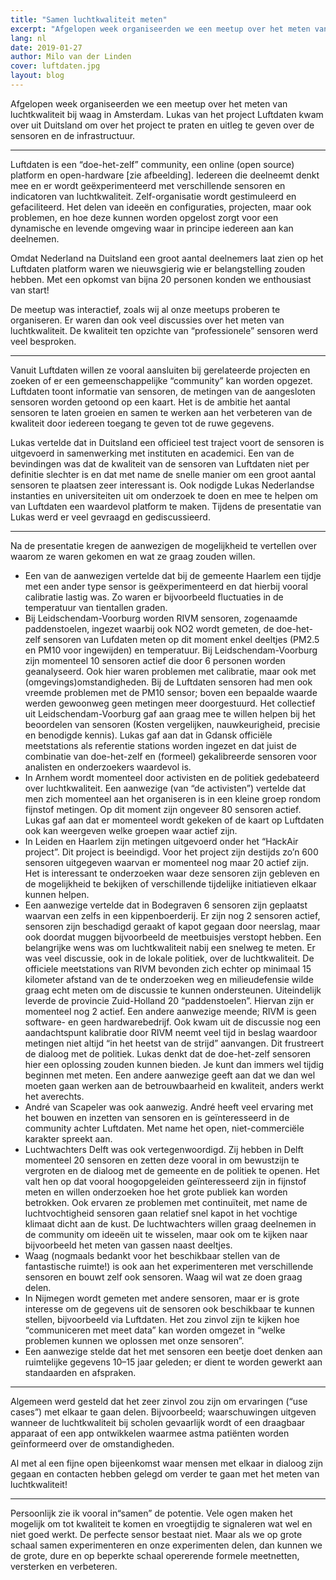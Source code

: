 ```yaml
---
title: "Samen luchtkwaliteit meten"
excerpt: "Afgelopen week organiseerden we een meetup over het meten van luchtkwaliteit bij waag in Amsterdam"
lang: nl
date: 2019-01-27
author: Milo van der Linden
cover: luftdaten.jpg
layout: blog
---
```


Afgelopen week organiseerden we een meetup over het meten van luchtkwaliteit bij waag in Amsterdam. Lukas van het project Luftdaten kwam over uit Duitsland om over het project te praten en uitleg te geven over de sensoren en de infrastructuur.

-----

Luftdaten is een “doe-het-zelf” community, een online (open source) platform en open-hardware [zie afbeelding]. Iedereen die deelneemt denkt mee en er wordt geëxperimenteerd met verschillende sensoren en indicatoren van luchtkwaliteit. Zelf-organisatie wordt gestimuleerd en gefaciliteerd. Het delen van ideeën en configuraties, projecten, maar ook problemen, en hoe deze kunnen worden opgelost zorgt voor een dynamische en levende omgeving waar in principe iedereen aan kan deelnemen.



Omdat Nederland na Duitsland een groot aantal deelnemers laat zien op het Luftdaten platform waren we nieuwsgierig wie er belangstelling zouden hebben. Met een opkomst van bijna 20 personen konden we enthousiast van start!

De meetup was interactief, zoals wij al onze meetups proberen te organiseren. Er waren dan ook veel discussies over het meten van luchtkwaliteit. De kwaliteit ten opzichte van “professionele” sensoren werd veel besproken.

-----

Vanuit Luftdaten willen ze vooral aansluiten bij gerelateerde projecten en zoeken of er een gemeenschappelijke “community” kan worden opgezet. Luftdaten toont informatie van sensoren, de metingen van de aangesloten sensoren worden getoond op een kaart. Het is de ambitie het aantal sensoren te laten groeien en samen te werken aan het verbeteren van de kwaliteit door iedereen toegang te geven tot de ruwe gegevens.

Lukas vertelde dat in Duitsland een officieel test traject voort de sensoren is uitgevoerd in samenwerking met instituten en academici. Een van de bevindingen was dat de kwaliteit van de sensoren van Luftdaten niet per definitie slechter is en dat met name de snelle manier om een groot aantal sensoren te plaatsen zeer interessant is. Ook nodigde Lukas Nederlandse instanties en universiteiten uit om onderzoek te doen en mee te helpen om van Luftdaten een waardevol platform te maken. Tijdens de presentatie van Lukas werd er veel gevraagd en gediscussieerd.

-----

Na de presentatie kregen de aanwezigen de mogelijkheid te vertellen over waarom ze waren gekomen en wat ze graag zouden willen.

* Een van de aanwezigen vertelde dat bij de gemeente Haarlem een tijdje met een ander type sensor is geëxperimenteerd en dat hierbij vooral calibratie lastig was. Zo waren er bijvoorbeeld fluctuaties in de temperatuur van tientallen graden.
* Bij Leidschendam-Voorburg worden RIVM sensoren, zogenaamde paddenstoelen, ingezet waarbij ook NO2 wordt gemeten, de doe-het-zelf sensoren van Lufdaten meten op dit moment enkel deeltjes (PM2.5 en PM10 voor ingewijden) en temperatuur. Bij Leidschendam-Voorburg zijn momenteel 10 sensoren actief die door 6 personen worden geanalyseerd. Ook hier waren problemen met calibratie, maar ook met (omgevings)omstandigheden. Bij de Luftdaten sensoren had men ook vreemde problemen met de PM10 sensor; boven een bepaalde waarde werden gewoonweg geen metingen meer doorgestuurd. Het collectief uit Leidschendam-Voorburg gaf aan graag mee te willen helpen bij het beoordelen van sensoren (Kosten vergelijken, nauwkeurigheid, precisie en benodigde kennis). Lukas gaf aan dat in Gdansk officiële meetstations als referentie stations worden ingezet en dat juist de combinatie van doe-het-zelf en (formeel) gekalibreerde sensoren voor analisten en onderzoekers waardevol is.
* In Arnhem wordt momenteel door activisten en de politiek gedebateerd over luchtkwaliteit. Een aanwezige (van “de activisten”) vertelde dat men zich momenteel aan het organiseren is in een kleine groep rondom fijnstof metingen. Op dit moment zijn ongeveer 80 sensoren actief. Lukas gaf aan dat er momenteel wordt gekeken of de kaart op Luftdaten ook kan weergeven welke groepen waar actief zijn.
* In Leiden en Haarlem zijn metingen uitgevoerd onder het “HackAir project”. Dit project is beeindigd. Voor het project zijn destijds zo’n 600 sensoren uitgegeven waarvan er momenteel nog maar 20 actief zijn. Het is interessant te onderzoeken waar deze sensoren zijn gebleven en de mogelijkheid te bekijken of verschillende tijdelijke initiatieven elkaar kunnen helpen.
* Een aanwezige vertelde dat in Bodegraven 6 sensoren zijn geplaatst waarvan een zelfs in een kippenboerderij. Er zijn nog 2 sensoren actief, sensoren zijn beschadigd geraakt of kapot gegaan door neerslag, maar ook doordat muggen bijvoorbeeld de meetbuisjes verstopt hebben. Een belangrijke wens was om luchtkwaliteit nabij een snelweg te meten. Er was veel discussie, ook in de lokale politiek, over de luchtkwaliteit. De officiele meetstations van RIVM bevonden zich echter op minimaal 15 kilometer afstand van de te onderzoeken weg en milieudefensie wilde graag echt meten om de discussie te kunnen ondersteunen. Uiteindelijk leverde de provincie Zuid-Holland 20 “paddenstoelen”. Hiervan zijn er momenteel nog 2 actief. Een andere aanwezige meende; RIVM is geen software- en geen hardwarebedrijf. Ook kwam uit de discussie nog een aandachtspunt kalibratie door RIVM neemt veel tijd in beslag waardoor metingen niet altijd “in het heetst van de strijd” aanvangen. Dit frustreert de dialoog met de politiek. Lukas denkt dat de doe-het-zelf sensoren hier een oplossing zouden kunnen bieden. Je kunt dan immers wel tijdig beginnen met meten. Een andere aanwezige geeft aan dat we dan wel moeten gaan werken aan de betrouwbaarheid en kwaliteit, anders werkt het averechts.
* André van Scapeler was ook aanwezig. André heeft veel ervaring met het bouwen en inzetten van sensoren en is geïnteresseerd in de community achter Luftdaten. Met name het open, niet-commerciële karakter spreekt aan.
* Luchtwachters Delft was ook vertegenwoordigd. Zij hebben in Delft momenteel 20 sensoren en zetten deze vooral in om bewustzijn te vergroten en de dialoog met de gemeente en de politiek te openen. Het valt hen op dat vooral hoogopgeleiden geïnteresseerd zijn in fijnstof meten en willen onderzoeken hoe het grote publiek kan worden betrokken. Ook ervaren ze problemen met continuïteit, met name de luchtvochtigheid sensoren gaan relatief snel kapot in het vochtige klimaat dicht aan de kust. De luchtwachters willen graag deelnemen in de community om ideeën uit te wisselen, maar ook om te kijken naar bijvoorbeeld het meten van gassen naast deeltjes.
* Waag (nogmaals bedankt voor het beschikbaar stellen van de fantastische ruimte!) is ook aan het experimenteren met verschillende sensoren en bouwt zelf ook sensoren. Waag wil wat ze doen graag delen.
* In Nijmegen wordt gemeten met andere sensoren, maar er is grote interesse om de gegevens uit de sensoren ook beschikbaar te kunnen stellen, bijvoorbeeld via Luftdaten. Het zou zinvol zijn te kijken hoe “communiceren met meet data” kan worden omgezet in “welke problemen kunnen we oplossen met onze sensoren”.
* Een aanwezige stelde dat het met sensoren een beetje doet denken aan ruimtelijke gegevens 10–15 jaar geleden; er dient te worden gewerkt aan standaarden en afspraken.

-----

Algemeen werd gesteld dat het zeer zinvol zou zijn om ervaringen (“use cases”) met elkaar te gaan delen. Bijvoorbeeld; waarschuwingen uitgeven wanneer de luchtkwaliteit bij scholen gevaarlijk wordt of een draagbaar apparaat of een app ontwikkelen waarmee astma patiënten worden geïnformeerd over de omstandigheden.

Al met al een fijne open bijeenkomst waar mensen met elkaar in dialoog zijn gegaan en contacten hebben gelegd om verder te gaan met het meten van luchtkwaliteit!

-----

Persoonlijk zie ik vooral in“samen” de potentie. Vele ogen maken het mogelijk om tot kwaliteit te komen en vroegtijdig te signaleren wat wel en niet goed werkt. De perfecte sensor bestaat niet. Maar als we op grote schaal samen experimenteren en onze experimenten delen, dan kunnen we de grote, dure en op beperkte schaal opererende formele meetnetten, versterken en verbeteren.
